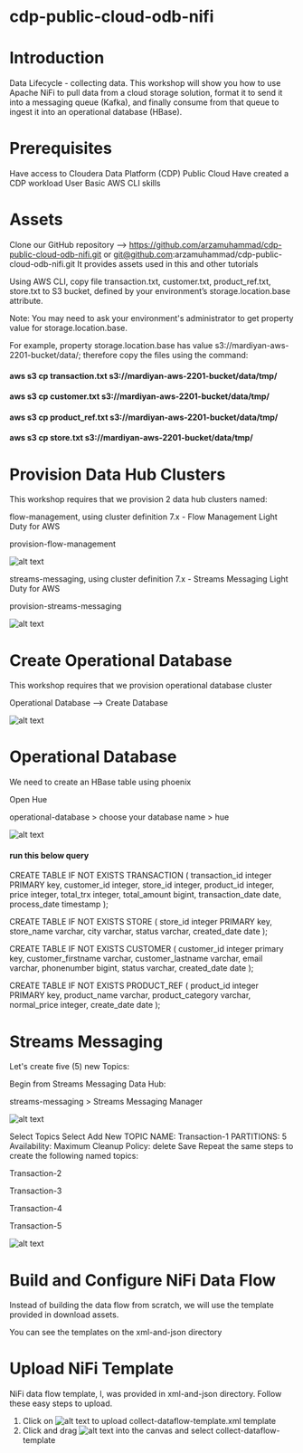 # cdp-public-cloud-odb-nifi

# Introduction
 
Data Lifecycle - collecting data. This workshop will show you how to use Apache NiFi to pull data from a cloud storage solution, format it to send it into a messaging queue (Kafka), and finally consume from that queue to ingest it into an operational database (HBase).

# Prerequisites
 
Have access to Cloudera Data Platform (CDP) Public Cloud
Have created a CDP workload User
Basic AWS CLI skills
 
# Assets

Clone our GitHub repository --> https://github.com/arzamuhammad/cdp-public-cloud-odb-nifi.git or git@github.com:arzamuhammad/cdp-public-cloud-odb-nifi.git
It provides assets used in this and other tutorials


Using AWS CLI, copy file transaction.txt, customer.txt, product_ref.txt, store.txt to S3 bucket, defined by your environment’s storage.location.base attribute.

Note: You may need to ask your environment's administrator to get property value for storage.location.base.

 
For example, property storage.location.base has value s3://mardiyan-aws-2201-bucket/data/; therefore copy the files using the command:

#### aws s3 cp transaction.txt s3://mardiyan-aws-2201-bucket/data/tmp/
#### aws s3 cp customer.txt s3://mardiyan-aws-2201-bucket/data/tmp/
#### aws s3 cp product_ref.txt s3://mardiyan-aws-2201-bucket/data/tmp/
#### aws s3 cp store.txt s3://mardiyan-aws-2201-bucket/data/tmp/


# Provision Data Hub Clusters
 
This workshop requires that we provision 2 data hub clusters named:

flow-management, using cluster definition 7.x - Flow Management Light Duty for AWS

provision-flow-management
 
 ![alt text](https://github.com/arzamuhammad/cdp-public-cloud-odb-nifi/blob/main/images/datahub_cfm.png)

streams-messaging, using cluster definition 7.x - Streams Messaging Light Duty for AWS

provision-streams-messaging

![alt text](https://github.com/arzamuhammad/cdp-public-cloud-odb-nifi/blob/main/images/datahub_sm.png)

# Create Operational Database

This workshop requires that we provision operational database cluster

Operational Database --> Create Database

![alt text](https://github.com/arzamuhammad/cdp-public-cloud-odb-nifi/blob/main/images/create_odb.png)

# Operational Database
 
We need to create an HBase table using phoenix

Open Hue

operational-database > choose your database name > hue

![alt text](https://github.com/arzamuhammad/cdp-public-cloud-odb-nifi/blob/main/images/hue_operational_database.png)

#### run this below query

CREATE TABLE IF NOT EXISTS TRANSACTION
(
transaction_id integer PRIMARY key,
customer_id integer,
store_id integer,
product_id integer,
price integer,
total_trx integer,
total_amount bigint,
transaction_date date,
process_date timestamp
);

CREATE TABLE IF NOT EXISTS STORE
(
store_id integer PRIMARY key,
store_name varchar,
city varchar,
status varchar,
created_date date
);

CREATE TABLE IF NOT EXISTS CUSTOMER
(
customer_id integer primary key,
customer_firstname varchar,
customer_lastname varchar,
email varchar,
phonenumber bigint,
status varchar,
created_date date
);

CREATE TABLE IF NOT EXISTS PRODUCT_REF
(
product_id integer PRIMARY key,
product_name varchar,
product_category varchar,
normal_price integer,
create_date date
);


# Streams Messaging
 
Let's create five (5) new Topics:

Begin from Streams Messaging Data Hub:

streams-messaging > Streams Messaging Manager

![alt text](https://github.com/arzamuhammad/cdp-public-cloud-odb-nifi/blob/main/images/stream_messaging.png)

Select Topics
Select Add New
TOPIC NAME: Transaction-1
PARTITIONS: 5
Availability: Maximum
Cleanup Policy: delete
Save
Repeat the same steps to create the following named topics:

Transaction-2

Transaction-3

Transaction-4

Transaction-5

![alt text](https://github.com/arzamuhammad/cdp-public-cloud-odb-nifi/blob/main/images/create_topic.png)


# Build and Configure NiFi Data Flow
 
Instead of building the data flow from scratch, we will use the template provided in download assets.

You can see the templates on the xml-and-json directory


# Upload NiFi Template
 
NiFi data flow template, l, was provided in xml-and-json directory. Follow these easy  steps to upload.

1. Click on ![alt text](https://github.com/arzamuhammad/cdp-public-cloud-odb-nifi/blob/main/images/icon-nifi-template-upload.webp)  to upload collect-dataflow-template.xml template
2. Click and drag ![alt text](https://github.com/arzamuhammad/cdp-public-cloud-odb-nifi/blob/main/images/icon-nifi-template.webp)  into the canvas and select collect-dataflow-template

